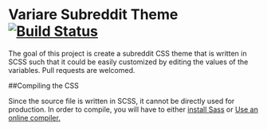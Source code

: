 # Variare Subreddit Theme [![Build Status](https://travis-ci.org/alphachung/variare.svg)](https://travis-ci.org/alphachung/variare)

The goal of this project is create a subreddit CSS theme that is written in SCSS such that it could be easily customized by editing the values of the variables. Pull requests are welcomed. 

##Compiling the CSS

Since the source file is written in SCSS, it cannot be directly used for production. In order to compile, you will have to either [install Sass](http://sass-lang.com/install) or [Use an online compiler. ](http://sassmeister.com/)

